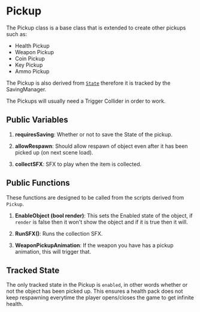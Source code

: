 # Pickup

The Pickup class is a base class that is extended to create other pickups such as:

- Health Pickup
- Weapon Pickup
- Coin Pickup
- Key Pickup
- Ammo Pickup

The Pickup is also derived from [`State`](../saving/State.md) therefore it is tracked by the SavingManager.

The Pickups will usually need a Trigger Collider in order to work.

## Public Variables

1. **requiresSaving**: Whether or not to save the State of the pickup.

2. **allowRespawn**: Should allow respawn of object even after it has been picked up (on next scene load).

3. **collectSFX**: SFX to play when the item is collected.

## Public Functions

These functions are designed to be called from the scripts derived from `Pickup`.

1. **EnableObject (bool render)**: This sets the Enabled state of the object, if `render` is false then it won't show the object and if it is true then it will.

2. **RunSFX()**: Runs the collection SFX.

3. **WeaponPickupAnimation**: If the weapon you have has a pickup animation, this will trigger that.

## Tracked State

The only tracked state in the Pickup is `enabled`, in other words whether or not the object has been picked up. This ensures a health pack does not keep respawning everytime the player opens/closes the game to get infinite health.
